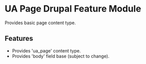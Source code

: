 # UA Page Drupal Feature Module

Provides basic page content type.

## Features

- Provides 'ua_page' content type.
- Provides 'body' field base (subject to change).
